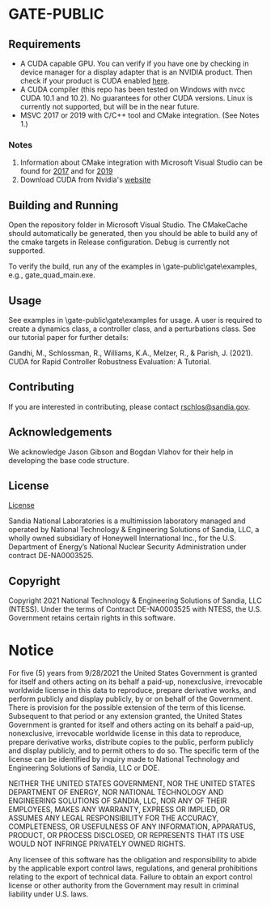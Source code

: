 # GATE-PUBLIC

## Requirements

*  A CUDA capable GPU. You can verify if you have one by checking in device manager for a display adapter that is an NVIDIA product. Then check if your product is CUDA enabled [here](https://developer.nvidia.com/cuda-gpus#compute).
*  A CUDA compiler (this repo has been tested on Windows with nvcc CUDA 10.1 and 10.2). No guarantees for other CUDA versions. Linux is currently not supported, but will be in the near future.
*  MSVC 2017 or 2019 with C/C++ tool and CMake integration. (See Notes 1.)

### Notes

1.  Information about CMake integration with Microsoft Visual Studio can be found for [2017](https://docs.microsoft.com/en-us/cpp/build/cmake-projects-in-visual-studio?view=vs-2017) and for [2019](https://docs.microsoft.com/en-us/cpp/build/cmake-projects-in-visual-studio?view=vs-2019)
2.  Download CUDA from Nvidia's [website](https://developer.nvidia.com/cuda-downloads)

## Building and Running

Open the repository folder in Microsoft Visual Studio. The CMakeCache should automatically be generated, then you should be able to build any of the cmake targets in Release configuration. Debug is currently not supported.

To verify the build, run any of the examples in \gate-public\gate\examples, e.g., gate_quad_main.exe.

## Usage

See examples in \gate-public\gate\examples for usage. A user is required to create a dynamics class, a controller class, and a perturbations class. See our tutorial paper for further details:

Gandhi, M., Schlossman, R., Williams, K.A., Melzer, R., & Parish, J. (2021). CUDA for Rapid Controller Robustness Evaluation: A Tutorial. 

## Contributing

If you are interested in contributing, please contact rschlos@sandia.gov. 

## Acknowledgements

We acknowledge Jason Gibson and Bogdan Vlahov for their help in developing the base code structure.

## License

[License](LICENSE)

Sandia National Laboratories is a multimission laboratory managed and operated by National Technology & Engineering Solutions of Sandia, LLC, a wholly owned subsidiary of Honeywell International Inc., for the U.S. Department of Energy’s National Nuclear Security Administration under contract DE-NA0003525.


## Copyright
Copyright 2021 National Technology & Engineering Solutions of Sandia, LLC (NTESS).
Under the terms of Contract DE-NA0003525 with NTESS, the U.S. Government retains certain rights in this software.

# Notice
For five (5) years from 9/28/2021 the United States Government is granted for itself and others acting on its behalf a paid-up, nonexclusive, irrevocable worldwide license in this data to reproduce, prepare derivative works, and perform publicly and display publicly, by or on behalf of the Government. There is provision for the possible extension of the term of this license. Subsequent to that period or any extension granted, the United States Government is granted for itself and others acting on its behalf a paid-up, nonexclusive, irrevocable worldwide license in this data to reproduce, prepare derivative works, distribute copies to the public, perform publicly and display publicly, and to permit others to do so. The specific term of the license can be identified by inquiry made to National Technology and Engineering Solutions of Sandia, LLC or DOE.
 
NEITHER THE UNITED STATES GOVERNMENT, NOR THE UNITED STATES DEPARTMENT OF ENERGY, NOR NATIONAL TECHNOLOGY AND ENGINEERING SOLUTIONS OF SANDIA, LLC, NOR ANY OF THEIR EMPLOYEES, MAKES ANY WARRANTY, EXPRESS OR IMPLIED, OR ASSUMES ANY LEGAL RESPONSIBILITY FOR THE ACCURACY, COMPLETENESS, OR USEFULNESS OF ANY INFORMATION, APPARATUS, PRODUCT, OR PROCESS DISCLOSED, OR REPRESENTS THAT ITS USE WOULD NOT INFRINGE PRIVATELY OWNED RIGHTS.
 
Any licensee of this software has the obligation and responsibility to abide by the applicable export control laws, regulations, and general prohibitions relating to the export of technical data. Failure to obtain an export control license or other authority from the Government may result in criminal liability under U.S. laws.
